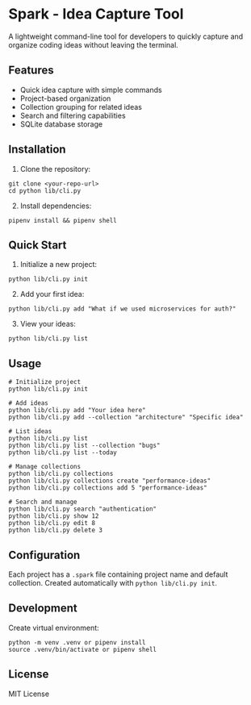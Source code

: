 # Spark - Idea Capture Tool

A lightweight command-line tool for developers to quickly capture and organize coding ideas without leaving the terminal.

## Features

- Quick idea capture with simple commands
- Project-based organization
- Collection grouping for related ideas
- Search and filtering capabilities
- SQLite database storage

## Installation

1. Clone the repository:
```
git clone <your-repo-url>
cd python lib/cli.py
```

2. Install dependencies:
```
pipenv install && pipenv shell
```

## Quick Start

1. Initialize a new project:
```
python lib/cli.py init
```

2. Add your first idea:
```
python lib/cli.py add "What if we used microservices for auth?"
```

3. View your ideas:
```
python lib/cli.py list
```

## Usage

```
# Initialize project
python lib/cli.py init

# Add ideas
python lib/cli.py add "Your idea here"
python lib/cli.py add --collection "architecture" "Specific idea"

# List ideas
python lib/cli.py list
python lib/cli.py list --collection "bugs"
python lib/cli.py list --today

# Manage collections
python lib/cli.py collections
python lib/cli.py collections create "performance-ideas"
python lib/cli.py collections add 5 "performance-ideas"

# Search and manage
python lib/cli.py search "authentication"
python lib/cli.py show 12
python lib/cli.py edit 8
python lib/cli.py delete 3
```

## Configuration

Each project has a `.spark` file containing project name and default collection. Created automatically with `python lib/cli.py init`.

## Development

Create virtual environment:
```
python -m venv .venv or pipenv install
source .venv/bin/activate or pipenv shell
````
## License

MIT License